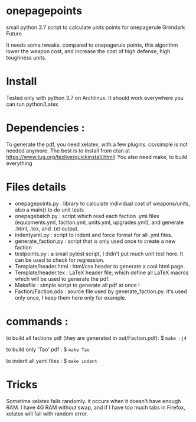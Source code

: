 # onepagepoints
small python 3.7 script to calculate units points for onepagerule Grimdark Future

It needs some tweaks. compared to onepagerule points, this algorithm lower the weapon cost, and increase the cost of high defense, high toughness units.

# Install

Tested only with python 3.7 on Archlinux. It should work everywhere you can run python/Latex

# Dependencies :

To generate the pdf, you need xelatex, with a few plugins. csvsimple is not needed anymore.
The best is to install from ctan at https://www.tug.org/texlive/quickinstall.html)
You also need make, to build everything

# Files details

 * onepagepoints.py : library to calculate individual cost of weapons/units, also a main() to do unit tests
 * onepagebatch.py : script which read each faction .yml files (equipments.yml, faction.yml, units.yml, upgrades.yml), and generate .html, .tex, and .txt output.
 * indentyaml.py : script to indent and force format for all .yml files.
 * generate_faction.py : script that is only used once to create a new faction
 * testpoints.py : a small pytest script, I didn't put much unit test here. It can be used to check for regression.
 * Template/header.html : html/css header to generate a cool html page.
 * Template/header.tex : LaTeX header file, which define all LaTeX macros which will be used to generate the pdf.
 * Makefile : simple script to generate all pdf at once !
 * Faction/Faction.ods : source file used by generate_faction.py. it's used only once, I keep them here only for example.

# commands :

to build all factions pdf (they are generated in out/Faction.pdf):
$ `make -j4`

to build only 'Tao' pdf :
$ `make Tao`

to indent all yaml files :
$ `make indent`

# Tricks

Sometime xelatex fails randomly. it occurs when it doesn't have enough RAM. I have 4G RAM without swap, and if I have too much tabs in Firefox, xelatex will fail with random error.
